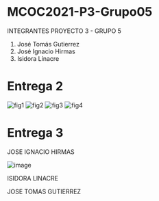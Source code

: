 # MCOC2021-P3-Grupo05

INTEGRANTES PROYECTO 3 - GRUPO 5
1. José Tomás Gutierrez
2. José Ignacio Hirmas
3. Isidora Línacre

# Entrega 2

![fig1](https://user-images.githubusercontent.com/70209467/140690702-b66465dd-e3d8-4527-bf5d-229f2e3426ac.png)
![fig2](https://user-images.githubusercontent.com/70209467/140690715-36918f9a-c33a-4005-9beb-3861d33157d3.png)
![fig3](https://user-images.githubusercontent.com/70209467/140690729-6bac38ad-b289-470b-a11e-2b8d29fe84fc.png)
![fig4](https://user-images.githubusercontent.com/70209467/140690735-497fcd7d-5c88-4932-a015-afecfb6485db.png)

# Entrega 3

JOSE IGNACIO HIRMAS

![image](https://user-images.githubusercontent.com/70209467/141397293-959f45ed-390f-49b8-b487-e763225a3dce.png)

ISIDORA LINACRE


JOSE TOMAS GUTIERREZ

